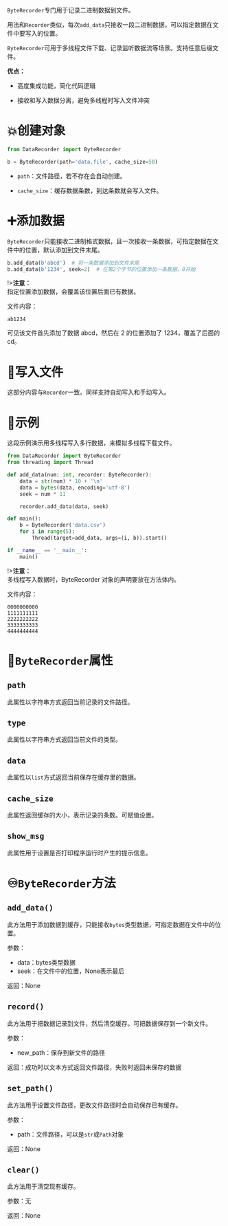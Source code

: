 `ByteRecorder`专门用于记录二进制数据到文件。

用法和`Recorder`类似，每次`add_data`只接收一段二进制数据，可以指定数据在文件中要写入的位置。

`ByteRecorder`可用于多线程文件下载、记录监听数据流等场景。支持任意后缀文件。

**优点：**

- 高度集成功能，简化代码逻辑

- 接收和写入数据分离，避免多线程时写入文件冲突

# 💥创建对象

```python
from DataRecorder import ByteRecorder

b = ByteRecorder(path='data.file', cache_size=50)
```

- `path`：文件路径，若不存在会自动创建。

- `cache_size`：缓存数据条数，到达条数就会写入文件。

# ➕添加数据

`ByteRecorder`只能接收二进制格式数据，且一次接收一条数据，可指定数据在文件中的位置，默认添加到文件末尾。

```python
b.add_data(b'abcd')  # 将一条数据添加到文件末尾
b.add_data(b'1234', seek=2)  # 在第2个字节的位置添加一条数据，0开始
```

!>**注意：**<br>指定位置添加数据，会覆盖该位置后面已有数据。

文件内容：

```
ab1234
```

可见该文件首先添加了数据 abcd，然后在 2 的位置添加了 1234，覆盖了后面的 cd。

# 📄写入文件

这部分内容与`Recorder`一致。同样支持自动写入和手动写入。

# 📌示例

这段示例演示用多线程写入多行数据，来模拟多线程下载文件。

```python
from DataRecorder import ByteRecorder
from threading import Thread

def add_data(num: int, recorder: ByteRecorder):
    data = str(num) * 10 + '\n'
    data = bytes(data, encoding='utf-8')
    seek = num * 11

    recorder.add_data(data, seek)

def main():
    b = ByteRecorder('data.csv')
    for i in range(5):
        Thread(target=add_data, args=(i, b)).start()

if __name__ == '__main__':
    main()
```

!>**注意：**<br>多线程写入数据时，ByteRecorder 对象的声明要放在方法体内。

文件内容：

```
0000000000
1111111111
2222222222
3333333333
4444444444
```

# 🔣`ByteRecorder`属性

## `path`

此属性以字符串方式返回当前记录的文件路径。

## `type`

此属性以字符串方式返回当前文件的类型。

## `data`

此属性以`list`方式返回当前保存在缓存里的数据。

## `cache_size`

此属性返回缓存的大小，表示记录的条数。可赋值设置。

## `show_msg`

此属性用于设置是否打印程序运行时产生的提示信息。

# ♾️`ByteRecorder`方法

## `add_data()`

此方法用于添加数据到缓存，只能接收`bytes`类型数据，可指定数据在文件中的位置。

参数：

- data：bytes类型数据
- seek：在文件中的位置，None表示最后

返回：None

## `record()`

此方法用于把数据记录到文件，然后清空缓存。可把数据保存到一个新文件。

参数：

- new_path：保存到新文件的路径

返回：成功时以文本方式返回文件路径，失败时返回未保存的数据

## `set_path()`

此方法用于设置文件路径，更改文件路径时会自动保存已有缓存。

参数：

- path：文件路径，可以是`str`或`Path`对象

返回：None

## `clear()`

此方法用于清空现有缓存。

参数：无

返回：None
